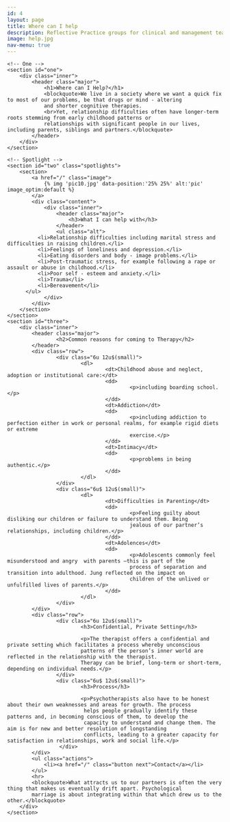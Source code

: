 ```yaml
---
id: 4
layout: page
title: Where can I help
description: Reflective Practice groups for clinical and management teams in NHS, charity and business settings as well as offering psychotherapy services to private clients in confidential and private settings.
image: help.jpg
nav-menu: true
---
```


<!-- Main -->
<div id="main" class="alt">

	<!-- One -->
	<section id="one">
		<div class="inner">
			<header class="major">
				<h1>Where can I Help?</h1>
				<blockquote>We live in a society where we want a quick fix to most of our problems, be that drugs or mind - altering
				and shorter cognitive therapies.
				<br>Yet, relationship difficulties often have longer-term roots stemming from early childhood patterns or
				relationships with significant people in our lives, including parents, siblings and partners.</blockquote>
			</header>
		</div>
	</section>

	<!-- Spotlight -->
	<section id="two" class="spotlights">
		<section>
			<a href="/" class="image">
				{% img 'pic10.jpg' data-position:'25% 25%' alt:'pic' image_optim:default %}
			</a>
			<div class="content">
				<div class="inner">
					<header class="major">
						<h3>What I can help with</h3>
					</header>
					<ul class="alt">
              <li>Relationship difficulties including marital stress and difficulties in raising children.</li>
              <li>Feelings of loneliness and depression.</li>
              <li>Eating disorders and body - image problems.</li>
              <li>Post-traumatic stress, for example following a rape or assault or abuse in childhood.</li>
              <li>Poor self - esteem and anxiety.</li>
              <li>Trauma</li>
              <li>Bereavement</li>
          </ul>
				</div>
			</div>
		</section>
	</section>
	<section id="three">
		<div class="inner">
			<header class="major">
					<h2>Common reasons for coming to Therapy</h2>
			</header>
			<div class="row">
					<div class="6u 12u$(small)">
							<dl>
									<dt>Childhood abuse and neglect, adoption or institutional care:</dt>
									<dd>
											<p>including boarding school.</p>
									</dd>
									<dt>Addiction</dt>
									<dd>
											<p>including addiction to perfection either in work or personal realms, for example rigid diets or extreme
											exercise.</p>
									</dd>
									<dt>Intimacy</dt>
									<dd>
											<p>problems in being authentic.</p>
									</dd>
							</dl>
					</div>
					<div class="6u$ 12u$(small)">
							<dl>
									<dt>Difficulties in Parenting</dt>
									<dd>
											<p>Feeling guilty about disliking our children or failure to understand them. Being
											jealous of our partner’s relationships, including children.</p>
									</dd>
									<dt>Adolences</dt>
									<dd>
											<p>Adolescents commonly feel misunderstood and angry  with parents –this is part of the
											process of separation and transition into adulthood. Jung reflected on the impact on
											children of the unlived or unfulfilled lives of parents.</p>
									</dd>
							</dl>
					</div>
			</div>
			<div class="row">
					<div class="6u 12u$(small)">
							<h3>Confidential, Private Setting</h3>

							<p>The therapist offers a confidential and private setting which facilitates a process whereby unconscious
							patterns of the person’s inner world are reflected in the relationship with the therapist.
							Therapy can be brief, long-term or short-term, depending on individual needs.</p>
					</div>
					<div class="6u$ 12u$(small)">
							<h3>Process</h3>

							<p>Psychotherapists also have to be honest about their own weaknesses and areas for growth. The process
							 helps people gradually identify these patterns and, in becoming conscious of them, to develop the
							 capacity to understand and change them. The aim is for new and better resolution of longstanding
							 conflicts, leading to a greater capacity for satisfaction in relationships, work and social life.</p>
					 </div>
			</div>
			<ul class="actions">
				<li><a href="/" class="button next">Contact</a></li>
			</ul>
			<hr>
			<blockquote>What attracts us to our partners is often the very thing that makes us eventually drift apart. Psychological
			marriage is about integrating within that which drew us to the other.</blockquote>
		</div>
	</section>
</div>
